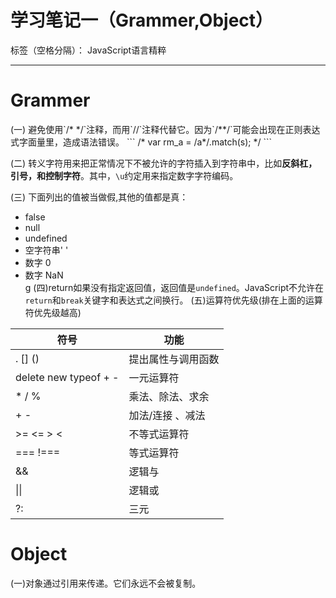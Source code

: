 ﻿# 学习笔记一（Grammer,Object）

标签（空格分隔）： JavaScript语言精粹

---
<h1>Grammer</h1>
(一) 避免使用`/* */`注释，而用`//`注释代替它。因为`/**/`可能会出现在正则表达式字面量里，造成语法错误。  
```
/*
  var rm_a = /a*/.match(s);
*/
```

(二) 转义字符用来把正常情况下不被允许的字符插入到字符串中，比如**反斜杠，引号，和控制字符**。其中，`\u`约定用来指定数字字符编码。

(三) 下面列出的值被当做假,其他的值都是真：

- false
- null
- undefined
- 空字符串' '
- 数字 0
- 数字 NaN     
g
(四)return如果没有指定返回值，返回值是`undefined`。JavaScript不允许在`return`和`break`关键字和表达式之间换行。
(五)运算符优先级(排在上面的运算符优先级越高)

|符号                        |功能                   |
|----------------------------|-----------------------|
| . [] ()                    |提出属性与调用函数     |
|delete new typeof + -       |一元运算符             |
| \*  / %                    |乘法、除法、求余       |
| \+  -                      |加法/连接 、减法       |
| \>=  <= > <                | 不等式运算符          |
|===  !===                   | 等式运算符            |
| &&                         | 逻辑与                |
| \|\|                       | 逻辑或                |
| ?:                         | 三元                  |

<h1>Object</h1>
(一)对象通过引用来传递。它们永远不会被复制。





























































































































































































































































































































































































































































































































































































































































































































































































































































































































































































































































































































































































































































































































































